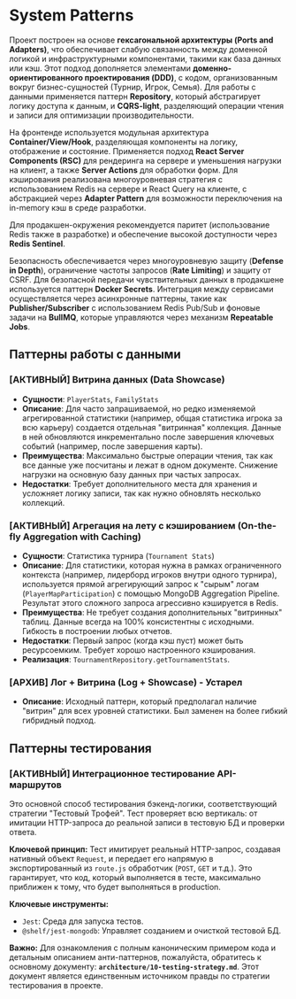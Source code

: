 # System Patterns

Проект построен на основе **гексагональной архитектуры (Ports and Adapters)**, что обеспечивает слабую связанность между доменной логикой и инфраструктурными компонентами, такими как база данных или кэш. Этот подход дополняется элементами **доменно-ориентированного проектирования (DDD)**, с кодом, организованным вокруг бизнес-сущностей (Турнир, Игрок, Семья). Для работы с данными применяется паттерн **Repository**, который абстрагирует логику доступа к данным, и **CQRS-light**, разделяющий операции чтения и записи для оптимизации производительности.

На фронтенде используется модульная архитектура **Container/View/Hook**, разделяющая компоненты на логику, отображение и состояние. Применяется подход **React Server Components (RSC)** для рендеринга на сервере и уменьшения нагрузки на клиент, а также **Server Actions** для обработки форм. Для кэширования реализована многоуровневая стратегия с использованием Redis на сервере и React Query на клиенте, с абстракцией через **Adapter Pattern** для возможности переключения на in-memory кэш в среде разработки.

Для продакшен-окружения рекомендуется паритет (использование Redis также в разработке) и обеспечение высокой доступности через **Redis Sentinel**.

Безопасность обеспечивается через многоуровневую защиту (**Defense in Depth**), ограничение частоты запросов (**Rate Limiting**) и защиту от CSRF. Для безопасной передачи чувствительных данных в продакшене используется паттерн **Docker Secrets**. Интеграция между сервисами осуществляется через асинхронные паттерны, такие как **Publisher/Subscriber** с использованием Redis Pub/Sub и фоновые задачи на **BullMQ**, которые управляются через механизм **Repeatable Jobs**.

## Паттерны работы с данными

### [АКТИВНЫЙ] Витрина данных (Data Showcase)
- **Сущности**: `PlayerStats`, `FamilyStats`
- **Описание**: Для часто запрашиваемой, но редко изменяемой агрегированной статистики (например, общая статистика игрока за всю карьеру) создается отдельная "витринная" коллекция. Данные в ней обновляются инкрементально после завершения ключевых событий (например, после завершения карты).
- **Преимущества**: Максимально быстрые операции чтения, так как все данные уже посчитаны и лежат в одном документе. Снижение нагрузки на основную базу данных при частых запросах.
- **Недостатки**: Требует дополнительного места для хранения и усложняет логику записи, так как нужно обновлять несколько коллекций.

### [АКТИВНЫЙ] Агрегация на лету с кэшированием (On-the-fly Aggregation with Caching)
- **Сущности**: Статистика турнира (`Tournament Stats`)
- **Описание**: Для статистики, которая нужна в рамках ограниченного контекста (например, лидерборд игроков внутри одного турнира), используется прямой агрегирующий запрос к "сырым" логам (`PlayerMapParticipation`) с помощью MongoDB Aggregation Pipeline. Результат этого сложного запроса агрессивно кэшируется в Redis.
- **Преимущества**: Не требует создания дополнительных "витринных" таблиц. Данные всегда на 100% консистентны с исходными. Гибкость в построении любых отчетов.
- **Недостатки**: Первый запрос (когда кэш пуст) может быть ресурсоемким. Требует хорошо настроенного кэширования.
- **Реализация**: `TournamentRepository.getTournamentStats`.

### [АРХИВ] Лог + Витрина (Log + Showcase) - Устарел
- **Описание**: Исходный паттерн, который предполагал наличие "витрин" для всех уровней статистики. Был заменен на более гибкий гибридный подход.

## Паттерны тестирования

### [АКТИВНЫЙ] Интеграционное тестирование API-маршрутов

Это основной способ тестирования бэкенд-логики, соответствующий стратегии "Тестовый Трофей". Тест проверяет всю вертикаль: от имитации HTTP-запроса до реальной записи в тестовую БД и проверки ответа.

**Ключевой принцип:**
Тест имитирует реальный HTTP-запрос, создавая нативный объект `Request`, и передает его напрямую в экспортированный из `route.js` обработчик (`POST`, `GET` и т.д.). Это гарантирует, что код, который выполняется в тесте, максимально приближен к тому, что будет выполняться в production.

**Ключевые инструменты:**
- `Jest`: Среда для запуска тестов.
- `@shelf/jest-mongodb`: Управляет созданием и очисткой тестовой БД.

**Важно:** Для ознакомления с полным каноническим примером кода и детальным описанием анти-паттернов, пожалуйста, обратитесь к основному документу: **`architecture/10-testing-strategy.md`**. Этот документ является единственным источником правды по стратегии тестирования в проекте.